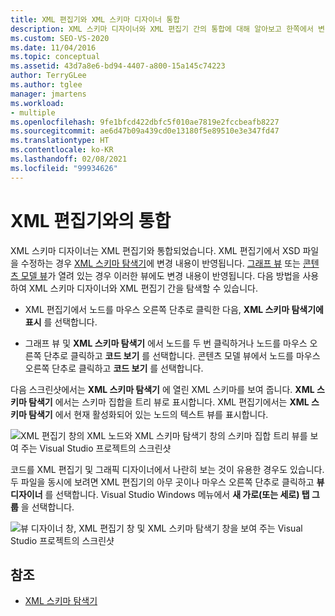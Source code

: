 ```yaml
---
title: XML 편집기와 XML 스키마 디자이너 통합
description: XML 스키마 디자이너와 XML 편집기 간의 통합에 대해 알아보고 한쪽에서 변경한 내용이 다른 쪽에 반영되는 방법을 알아봅니다.
ms.custom: SEO-VS-2020
ms.date: 11/04/2016
ms.topic: conceptual
ms.assetid: 43d7a8e6-bd94-4407-a800-15a145c74223
author: TerryGLee
ms.author: tglee
manager: jmartens
ms.workload:
- multiple
ms.openlocfilehash: 9fe1bfcd422dbfc5f010ae7819e2fccbeafb8227
ms.sourcegitcommit: ae6d47b09a439cd0e13180f5e89510e3e347fd47
ms.translationtype: HT
ms.contentlocale: ko-KR
ms.lasthandoff: 02/08/2021
ms.locfileid: "99934626"
---
```

# <a name="integration-with-xml-editor"></a>XML 편집기와의 통합

XML 스키마 디자이너는 XML 편집기와 통합되었습니다. XML 편집기에서 XSD 파일을 수정하는 경우 [XML 스키마 탐색기](../xml-tools/xml-schema-explorer.md)에 변경 내용이 반영됩니다. [그래프 뷰](../xml-tools/graph-view.md) 또는 [콘텐츠 모델 뷰](../xml-tools/content-model-view.md)가 열려 있는 경우 이러한 뷰에도 변경 내용이 반영됩니다. 다음 방법을 사용하여 XML 스키마 디자이너와 XML 편집기 간을 탐색할 수 있습니다.

- XML 편집기에서 노드를 마우스 오른쪽 단추로 클릭한 다음, **XML 스키마 탐색기에 표시** 를 선택합니다.

- 그래프 뷰 및 **XML 스키마 탐색기** 에서 노드를 두 번 클릭하거나 노드를 마우스 오른쪽 단추로 클릭하고 **코드 보기** 를 선택합니다. 콘텐츠 모델 뷰에서 노드를 마우스 오른쪽 단추로 클릭하고 **코드 보기** 를 선택합니다.

다음 스크린샷에서는 **XML 스키마 탐색기** 에 열린 XML 스키마를 보여 줍니다. **XML 스키마 탐색기** 에서는 스키마 집합을 트리 뷰로 표시합니다. XML 편집기에서는 **XML 스키마 탐색기** 에서 현재 활성화되어 있는 노드의 텍스트 뷰를 표시합니다.

![XML 편집기 창의 XML 노드와 XML 스키마 탐색기 창의 스키마 집합 트리 뷰를 보여 주는 Visual Studio 프로젝트의 스크린샷](../xml-tools/media/xsddesignerwithxmleditor.gif)

코드를 XML 편집기 및 그래픽 디자이너에서 나란히 보는 것이 유용한 경우도 있습니다. 두 파일을 동시에 보려면 XML 편집기의 아무 곳이나 마우스 오른쪽 단추로 클릭하고 **뷰 디자이너** 를 선택합니다. Visual Studio Windows 메뉴에서 **새 가로(또는 세로) 탭 그룹** 을 선택합니다.

![뷰 디자이너 창, XML 편집기 창 및 XML 스키마 탐색기 창을 보여 주는 Visual Studio 프로젝트의 스크린샷](../xml-tools/media/xsddesignerwithxmleditorandcmv.gif)

## <a name="see-also"></a>참조

- [XML 스키마 탐색기](../xml-tools/xml-schema-explorer.md)
